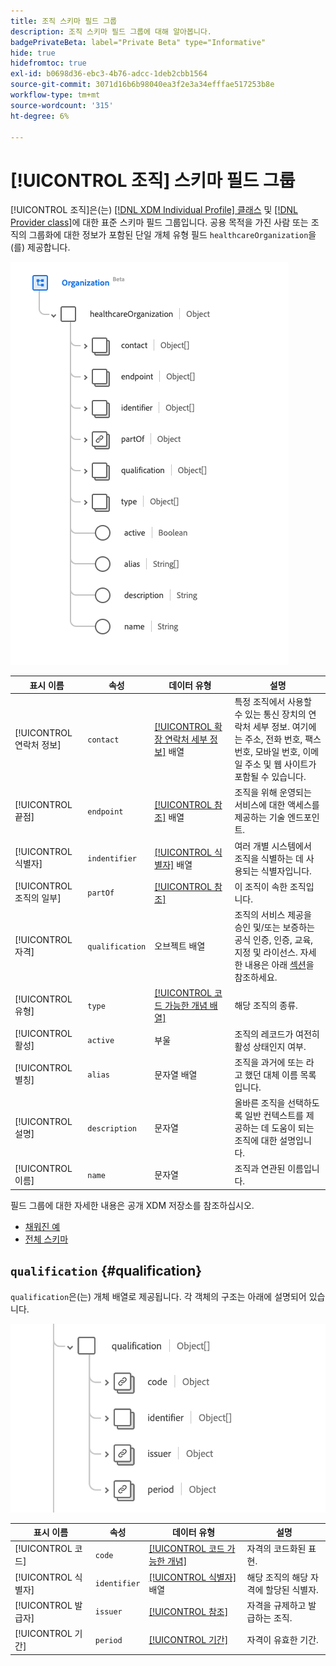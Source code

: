 ```yaml
---
title: 조직 스키마 필드 그룹
description: 조직 스키마 필드 그룹에 대해 알아봅니다.
badgePrivateBeta: label="Private Beta" type="Informative"
hide: true
hidefromtoc: true
exl-id: b0698d36-ebc3-4b76-adcc-1deb2cbb1564
source-git-commit: 3071d16b6b98040ea3f2e3a34efffae517253b8e
workflow-type: tm+mt
source-wordcount: '315'
ht-degree: 6%

---
```


# [!UICONTROL 조직] 스키마 필드 그룹

[!UICONTROL 조직]은(는) [[!DNL XDM Individual Profile] 클래스](../../../classes/individual-profile.md) 및 [[!DNL Provider class]](../../../classes/provider.md)에 대한 표준 스키마 필드 그룹입니다. 공용 목적을 가진 사람 또는 조직의 그룹화에 대한 정보가 포함된 단일 개체 유형 필드 `healthcareOrganization`을(를) 제공합니다.

![필드 그룹 구조](../../../images/healthcare/field-groups/organization/organization.png)

| 표시 이름 | 속성 | 데이터 유형 | 설명 |
| ---| --- | --- | --- |
| [!UICONTROL 연락처 정보] | `contact` | [[!UICONTROL 확장 연락처 세부 정보]](../data-types/extended-contact-detail.md) 배열 | 특정 조직에서 사용할 수 있는 통신 장치의 연락처 세부 정보. 여기에는 주소, 전화 번호, 팩스 번호, 모바일 번호, 이메일 주소 및 웹 사이트가 포함될 수 있습니다. |
| [!UICONTROL 끝점] | `endpoint` | [[!UICONTROL 참조]](../data-types/reference.md) 배열 | 조직을 위해 운영되는 서비스에 대한 액세스를 제공하는 기술 엔드포인트. |
| [!UICONTROL 식별자] | `indentifier` | [[!UICONTROL 식별자]](../data-types/identifier.md) 배열 | 여러 개별 시스템에서 조직을 식별하는 데 사용되는 식별자입니다. |
| [!UICONTROL 조직의 일부] | `partOf` | [[!UICONTROL 참조]](../data-types/reference.md) | 이 조직이 속한 조직입니다. |
| [!UICONTROL 자격] | `qualification` | 오브젝트 배열 | 조직의 서비스 제공을 승인 및/또는 보증하는 공식 인증, 인증, 교육, 지정 및 라이선스. 자세한 내용은 아래 [섹션](#qualification)을 참조하세요. |
| [!UICONTROL 유형] | `type` | [[!UICONTROL 코드 가능한 개념 배열]](../data-types/codeable-concept.md) | 해당 조직의 종류. |
| [!UICONTROL 활성] | `active` | 부울 | 조직의 레코드가 여전히 활성 상태인지 여부. |
| [!UICONTROL 별칭] | `alias` | 문자열 배열 | 조직을 과거에 또는 라고 했던 대체 이름 목록입니다. |
| [!UICONTROL 설명] | `description` | 문자열 | 올바른 조직을 선택하도록 일반 컨텍스트를 제공하는 데 도움이 되는 조직에 대한 설명입니다. |
| [!UICONTROL 이름] | `name` | 문자열 | 조직과 연관된 이름입니다. |

필드 그룹에 대한 자세한 내용은 공개 XDM 저장소를 참조하십시오.

* [채워진 예](https://github.com/adobe/xdm/blob/master/extensions/industry/healthcare/fhir/fieldgroups/coverage.example.1.json)
* [전체 스키마](https://github.com/adobe/xdm/blob/master/extensions/industry/healthcare/fhir/fieldgroups/coverage.schema.json)

## `qualification` {#qualification}

`qualification`은(는) 개체 배열로 제공됩니다. 각 객체의 구조는 아래에 설명되어 있습니다.

![자격 구조](../../../images/healthcare/field-groups/organization/qualification.png)

| 표시 이름 | 속성 | 데이터 유형 | 설명 |
| --- | --- | --- | --- |
| [!UICONTROL 코드] | `code` | [[!UICONTROL 코드 가능한 개념]](../data-types/codeable-concept.md) | 자격의 코드화된 표현. |
| [!UICONTROL 식별자] | `identifier` | [[!UICONTROL 식별자]](../data-types/identifier.md) 배열 | 해당 조직의 해당 자격에 할당된 식별자. |
| [!UICONTROL 발급자] | `issuer` | [[!UICONTROL 참조]](../data-types/reference.md) | 자격을 규제하고 발급하는 조직. |
| [!UICONTROL 기간] | `period` | [[!UICONTROL 기간]](../data-types/period.md) | 자격이 유효한 기간. |
